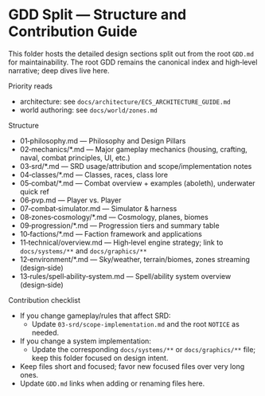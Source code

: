 # GDD Split — Structure and Contribution Guide

This folder hosts the detailed design sections split out from the root `GDD.md` for maintainability. The root GDD remains the canonical index and high‑level narrative; deep dives live here.

Priority reads
- architecture: see `docs/architecture/ECS_ARCHITECTURE_GUIDE.md`
- world authoring: see `docs/world/zones.md`

Structure
- 01‑philosophy.md — Philosophy and Design Pillars
- 02‑mechanics/*.md — Major gameplay mechanics (housing, crafting, naval, combat principles, UI, etc.)
- 03‑srd/*.md — SRD usage/attribution and scope/implementation notes
- 04‑classes/*.md — Classes, races, class lore
- 05‑combat/*.md — Combat overview + examples (aboleth), underwater quick ref
- 06‑pvp.md — Player vs. Player
- 07‑combat‑simulator.md — Simulator & harness
- 08‑zones‑cosmology/*.md — Cosmology, planes, biomes
- 09‑progression/*.md — Progression tiers and summary table
- 10‑factions/*.md — Faction framework and applications
- 11‑technical/overview.md — High‑level engine strategy; link to `docs/systems/**` and `docs/graphics/**`
- 12‑environment/*.md — Sky/weather, terrain/biomes, zones streaming (design‑side)
- 13‑rules/spell‑ability‑system.md — Spell/ability system overview (design‑side)

Contribution checklist
- If you change gameplay/rules that affect SRD:
  - Update `03-srd/scope-implementation.md` and the root `NOTICE` as needed.
- If you change a system implementation:
  - Update the corresponding `docs/systems/**` or `docs/graphics/**` file; keep this folder focused on design intent.
- Keep files short and focused; favor new focused files over very long ones.
- Update `GDD.md` links when adding or renaming files here.

